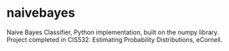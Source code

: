 # naivebayes
Naive Bayes Classifier, Python implementation, built on the numpy library.
Project completed in CIS532: Estimating Probability Distributions, eCornell.
